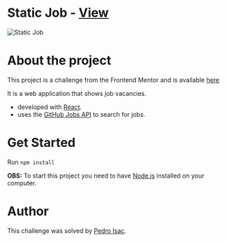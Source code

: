 # Static Job - [View](https://pedro-isacss.github.io/portfolio/frontend/static-job-listings-master/build/index.html)

![Static Job](https://i.pinimg.com/564x/24/2d/78/242d789b63de40e03b97d6449bb56c7c.jpg)

# About the project
This project is a challenge from the Frontend Mentor and is available [here](https://www.frontendmentor.io/solutions/static-job-listings-master-tLBucYhXw)

It is a web application that shows job vacancies.

- developed with [React](https://pt-br.reactjs.org/).
- uses the [GitHub Jobs API](https://jobs.github.com/) to search for jobs.

# Get Started
Run `npm install`

**OBS:** To start this project you need to have [Node.js](https://nodejs.org/en/) installed on your computer.

# Author
This challenge was solved by [Pedro Isac](https://linktr.ee/ss.pedroisac).
